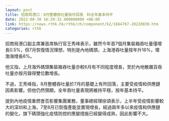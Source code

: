 ```yaml
---
layout: post
title: 招商局港口：8月整體吞吐量按月回落　料全年基本持平
date: 2022-08-30 16:29:32.000000000 +08:00
link: https://news.rthk.hk/rthk/ch/component/k2/1664767-20220830.htm
categories: rthk
---
```


招商局港口副主席兼首席執行官王秀峰表示，雖然今年首7個月集裝箱吞吐量僅增長0.5%，但7月恢復情況理想，特別是內地碼頭，上海港吞吐量按年升16%，環渤海增長6%。

他又指，上月海外碼頭集裝箱吞吐量亦較6月有不同程度增長，至於內地散雜貨吞吐量亦按月錄得雙位數增長。 

不過，王秀峰指，8月整體吞吐量於7月的基礎上有所回落，主要受疫情和供應鏈因素影響。但他仍然預期，全年吞吐量表現將維持平穩，按年基本持平。

提到內地疫情重燃會否影響集團業務，董事總經理徐頌表示，上半年受疫情影響較大的深圳和上海，7至8月已恢復產能並實現增長，經過兩年多以來疫情和供應鏈的變化，旗下碼頭強化疫情防控的應變措施已經變得成熟，因此影響不大。
